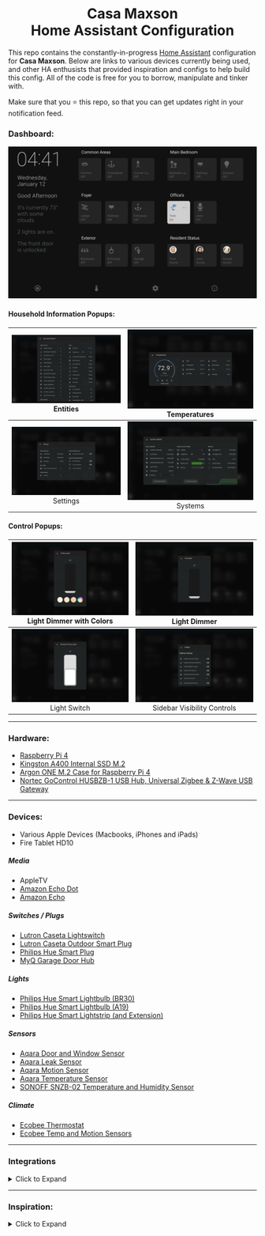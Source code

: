
<h1 align="center">Casa Maxson
  <br>Home Assistant Configuration
</h1>

This repo contains the constantly-in-progress [Home Assistant](https://home-assistant.io/) configuration for **Casa Maxson**. Below are links to various devices currently being used, and other HA enthusists that provided inspiration and configs to help build this config. All of the code is free for you to borrow, manipulate and tinker with.

Make sure that you :star: this repo, so that you can get updates right in your notification feed.

### Dashboard:
![dashboard](https://raw.githubusercontent.com/thomasmaxson/Home-Assistant-Configuration/main/config/www/images/dashboard/lovelace-dashboard-1.png)


#### Household Information Popups:
| [![household](https://raw.githubusercontent.com/thomasmaxson/Home-Assistant-Configuration/main/config/www/images/dashboard/popup-details-household.png)](https://raw.githubusercontent.com/thomasmaxson/Home-Assistant-Configuration/main/config/www/images/dashboard/popup-details-household.png)<br>Entities | [![temperature](https://raw.githubusercontent.com/thomasmaxson/Home-Assistant-Configuration/main/config/www/images/dashboard/popup-details-temperature.png)](https://raw.githubusercontent.com/thomasmaxson/Home-Assistant-Configuration/main/config/www/images/dashboard/popup-details-temperature.png)<br>Temperatures |
|:---:|:---:|
| [![settings](https://raw.githubusercontent.com/thomasmaxson/Home-Assistant-Configuration/main/config/www/images/dashboard/popup-details-settings.png)](https://raw.githubusercontent.com/thomasmaxson/Home-Assistant-Configuration/main/config/www/images/dashboard/popup-details-settings.png)<br>Settings | [![systems](https://raw.githubusercontent.com/thomasmaxson/Home-Assistant-Configuration/main/config/www/images/dashboard/popup-details-system.png)](https://raw.githubusercontent.com/thomasmaxson/Home-Assistant-Configuration/main/config/www/images/dashboard/popup-details-system.png)<br>Systems |


#### Control Popups:
| [![dimmer1](https://raw.githubusercontent.com/thomasmaxson/Home-Assistant-Configuration/main/config/www/images/dashboard/popup-light-dimmer-color.png)](https://raw.githubusercontent.com/thomasmaxson/Home-Assistant-Configuration/main/config/www/images/dashboard/popup-light-dimmer-color.png)<br>Light Dimmer with Colors | [![dimmer2](https://raw.githubusercontent.com/thomasmaxson/Home-Assistant-Configuration/main/config/www/images/dashboard/popup-light-dimmer.png)](https://raw.githubusercontent.com/thomasmaxson/Home-Assistant-Configuration/main/config/www/images/dashboard/popup-light-dimmer.png)<br>Light Dimmer |
|:---:|:---:|
| [![switch](https://raw.githubusercontent.com/thomasmaxson/Home-Assistant-Configuration/main/config/www/images/dashboard/popup-light-switch.png)](https://raw.githubusercontent.com/thomasmaxson/Home-Assistant-Configuration/main/config/www/images/dashboard/popup-light-switch.png)<br>Light Switch | [![sidebar](https://raw.githubusercontent.com/thomasmaxson/Home-Assistant-Configuration/main/config/www/images/dashboard/popup-sidebar-customizer.png)](https://raw.githubusercontent.com/thomasmaxson/Home-Assistant-Configuration/main/config/www/images/dashboard/popup-sidebar-customizer.png)<br>Sidebar Visibility Controls |

<hr>

### Hardware:
* [Raspberry Pi 4](https://www.amazon.com/dp/B0897XZDF2/)
* [Kingston A400 Internal SSD M.2](https://www.amazon.com/dp/B07P22RK1G/)
* [Argon ONE M.2 Case for Raspberry Pi 4](https://www.amazon.com/dp/B08MJ3CSW7/)
* [Nortec GoControl HUSBZB-1 USB Hub, Universal Zigbee & Z-Wave USB Gateway](https://www.amazon.com/dp/B01GJ826F8/)

<hr>

### Devices:
* Various Apple Devices (Macbooks, iPhones and iPads)
* Fire Tablet HD10

##### Media
* AppleTV
* [Amazon Echo Dot](https://www.amazon.com/gp/product/B07FZ8S74R/)
* [Amazon Echo](https://www.amazon.com/gp/product/B084J4KNDS/)

##### Switches / Plugs
* [Lutron Caseta Lightswitch](https://www.amazon.com/gp/product/B07SJJBTYY/)
* [Lutron Caseta Outdoor Smart Plug](https://www.amazon.com/gp/product/B08YPFFM58/)
* [Philips Hue Smart Plug](https://www.amazon.com/gp/product/B07XD578LD/)
* [MyQ Garage Door Hub](https://www.amazon.com/gp/product/B075RQVSY7/)

##### Lights
* [Philips Hue Smart Lightbulb (BR30)](https://www.amazon.com/gp/product/B07QZHMM57/)
* [Philips Hue Smart Lightbulb (A19)](https://www.amazon.com/gp/product/B01M9AU8MB/)
* [Philips Hue Smart Lightstrip (and Extension)](https://www.amazon.com/gp/product/B08CKJWSFS/)

##### Sensors
* [Aqara Door and Window Sensor](https://www.amazon.com/gp/product/B07D37VDM3/)
* [Aqara Leak Sensor](https://www.amazon.com/gp/product/B07D39MSZS/)
* [Aqara Motion Sensor](https://www.amazon.com/gp/product/B07D1CRRVF/)
* [Aqara Temperature Sensor](https://www.amazon.com/gp/product/B07D37FKGY/)
* [SONOFF SNZB-02 Temperature and Humidity Sensor](https://www.amazon.com/gp/product/B08BCJNDYQ/)

##### Climate
* [Ecobee Thermostat](https://www.amazon.com/gp/product/B07NQT85FC/)
* [Ecobee Temp and Motion Sensors](https://www.amazon.com/gp/product/B07NQVWRR3/)

<hr>

### Integrations

<details>
<summary>Click to Expand</summary>

* Node RED | Router, controller, switch and access point |
* [Alexa Media Player](https://github.com/custom-components/alexa_media_player/wiki)
* [Apple TV](https://www.home-assistant.io/integrations/apple_tv)
* [August](https://www.home-assistant.io/integrations/august)
* [Browser Mod](https://github.com/thomasloven/hass-browser_mod/blob/master/README.md)
* [Ecobee](https://www.home-assistant.io/integrations/ecobee)
* [Fully Kiosk](https://github.com/cgarwood/homeassistant-fullykiosk)
* [HACS](https://hacs.xyz/docs/configuration/start)
* [Philips Hue](https://www.home-assistant.io/integrations/hue)
* [Home Assistant iOS](https://www.home-assistant.io/integrations/ios)
* [Lutron Caséta](https://www.home-assistant.io/integrations/lutron_caseta)
* [MyQ](https://www.home-assistant.io/integrations/myq)
* [Rachio](https://www.home-assistant.io/integrations/rachio)
* [Ring](https://www.home-assistant.io/integrations/ring)
* [Zigbee Home Automation](https://www.home-assistant.io/integrations/zha)  

</details>

<hr>

### Inspiration:

<details>
<summary>Click to Expand</summary>

Below are a few of my most used resources. If you like what you see here, please check them out as well!

* [Matt8707 (Mattias Persson)](https://github.com/matt8707/hass-config)
* [Slacker Labs (Jeffery Stone)](https://github.com/thejeffreystone/home-assistant-configuration/)

</details>